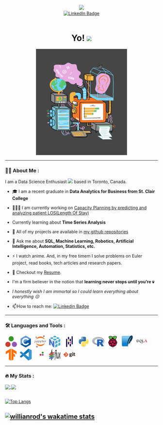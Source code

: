 <div id="header" align="center">
  <img src="https://media.giphy.com/media/M9gbBd9nbDrOTu1Mqx/giphy.gif" width="100"/>
  <div id="badges">
    <a href="https://in.linkedin.com/in/abhinav-lakhani">
      <img src="https://img.shields.io/badge/LinkedIn-blue?style=for-the-badge&logo=linkedin&logoColor=white" alt="LinkedIn Badge"/>
    </a>
  </div>
  <img src="https://komarev.com/ghpvc/?username=abhinav3398&style=flat-square&color=blue" alt=""/>
  <h1>
    Yo! 
    <img src="https://media.giphy.com/media/hvRJCLFzcasrR4ia7z/giphy.gif" width="30px"/>
  </h1>
</div>
<div align="center">
  <img src="assets\data-analyst-lifecycle.webp" width="300" height="350"/>
</div>

---

### 🧑‍💻 About Me :
I am a Data Science Enthusiast <img src="https://media.giphy.com/media/BDSncqgMtH3DcDiVwd/giphy.gif" height="25"> based in Toronto, Canada.

- 🎓 I am a recent graduate in **Data Analytics for Business from St. Clair College**

- 👨🏼‍💻 I am currently working on [Capacity Planning by predicting and analyzing patient LOS(Length Of Stay)](https://github.com/abhinav3398/healthcare---capacity-planning)

- Currently learning about **Time Series Analysis**

- 📂 All of my projects are available in [my github repositories](https://github.com/abhinav3398?tab=repositories)

<!-- - 💬 Ask me about **SQL, Machine Learning, Robotics, Artificial Intelligence, Automation or [game statistics in Kakegurui 😜](https://kakegurui.fandom.com/wiki/Category:Gambles)** -->
- 💬 Ask me about **SQL, Machine Learning, Robotics, Artificial Intelligence, Automation, Statistics, etc.**

- ⚡ I watch anime. And, in my free timem I solve problems on Euler project, read books, tech articles and research papers.

<!-- - 📝 Checkout my [Resume](resume/resume.pdf). -->
- 📝 Checkout my [Resume](https://github.com/abhinav3398/abhinav3398/blob/resume/resume/resume.pdf).

- I'm a firm believer in the notion that **learning never stops until you’re 💀**

- _I honestly wish I am immortal so I could learn everything about everything 😔_

- 📫How to reach me: [![Linkedin Badge](https://img.shields.io/badge/-Abhinav-blue?style=flat&logo=Linkedin&logoColor=white)](https://in.linkedin.com/in/abhinav-lakhani)

---

### 🛠️ Languages and Tools :
<div>
  <img src="assets/julia-original.svg" href="https://julialang.org/" title="Julia" alt="Julia" width="40" height="40"/>&nbsp;
  <img src="assets/c-original.svg" title="C" alt="C" width="40" height="40"/>&nbsp;
  <img src="assets/jupyter-original-wordmark.svg" title="Jupyter" alt="Jupyter" width="40" height="40"/>&nbsp;
  <img src="assets/numpy-original.svg" title="NumPy" alt="NumPy" width="40" height="40"/>&nbsp;
  <img src="assets/pandas-original.svg" title="Pandas" alt="Pandas" width="40" height="40"/>&nbsp;
  <img src="assets/python-original.svg" title="Python" alt="Python" width="40" height="40"/>&nbsp;
  <img src="assets/r-original.svg"  title="R" alt="R" width="40" height="40"/>&nbsp;
  <img src="assets/raspberrypi-original.svg" title="Raspberry Pi" alt="Raspberry-Pi" width="40" height="40"/>&nbsp;
  <img src="assets/sqlite-original.svg" title="SqLite" alt="SqLite" width="40" height="40"/>&nbsp;
  <img src="assets/sqlalchemy-original.svg" title="SqlAlchemy" alt="SqlAlchemy" width="40" height="40"/>&nbsp;
  <img src="assets/tensorflow-original.svg" title="TensorFlow"  alt="TensorFlow" width="40" height="40"/>&nbsp;
  <img src="assets/vscode-original.svg" title="vs-code"  alt="vs-code" width="40" height="40"/>&nbsp;
  <img src="assets/jump.svg" title="JuMP" alt="JuMP" width="40" height="40"/>&nbsp;
  <img src="assets/flux.png" title="flux" alt="Flux" width="40" height="40"/>&nbsp;
  <img src="assets/git-original-wordmark.svg" title="Git" **alt="Git" width="40" height="40"/>
</div>

---

### 🔥 My Stats :

<div>
  <a href="https://github.com/anuraghazra/github-readme-stats">
    <img align="center" src="https://github-readme-streak-stats.herokuapp.com?user=abhinav3398&theme=synthwave&date_format=M%20j%5B%2C%20Y%5D" />
  </a>
  <a href="https://github.com/anuraghazra/convoychat">
    <img align="center" src="https://github-readme-stats.vercel.app/api?username=abhinav3398&theme=synthwave&date_format=M%20j%5B%2C%20Y%5D&show_icons=true" />
  </a>
</div>

<br>

[![Top Langs](https://github-readme-stats.vercel.app/api/top-langs/?username=abhinav3398&layout=compact&theme=synthwave)](https://github.com/anuraghazra/github-readme-stats)

[![willianrod's wakatime stats](https://github-readme-stats.vercel.app/api/wakatime?username=abhinav3398&theme=synthwave&date_format=M%20j%5B%2C%20Y%5D&show_icons=true)](https://github.com/anuraghazra/github-readme-stats)
---
